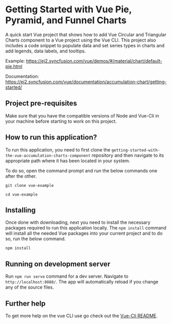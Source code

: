 # Getting Started with Vue Pie, Pyramid, and Funnel Charts

A quick start Vue project that shows how to add Vue Circular and Triangular Charts component to a Vue project using the Vue CLI. This project also includes a code snippet to populate data and set series types in charts and add legends, data labels, and tooltips. 

Example: https://ej2.syncfusion.com/vue/demos/#/material/chart/default-pie.html 

Documentation: https://ej2.syncfusion.com/vue/documentation/accumulation-chart/getting-started/

## Project pre-requisites

Make sure that you have the compatible versions of Node and Vue-Cli in your machine before starting to work on this project.

## How to run this application?

To run this application, you need to first clone the `getting-started-with-the-vue-accumulation-charts-component` repository and then navigate to its appropriate path where it has been located in your system.

To do so, open the command prompt and run the below commands one after the other.

```
git clone vue-example

cd vue-example
```

## Installing

Once done with downloading, next you need to install the necessary packages required to run this application locally. The `npm install` command will install all the needed Vue packages into your current project and to do so, run the below command.

```
npm install
```

## Running on development server

Run `npm run serve` command for a dev server. Navigate to `http://localhost:8080/`. The app will automatically reload if you change any of the source files.

## Further help

To get more help on the vue CLI use go check out the [Vue-Cli README](https://github.com/vuejs/vue-cli/blob/master/README.md).

